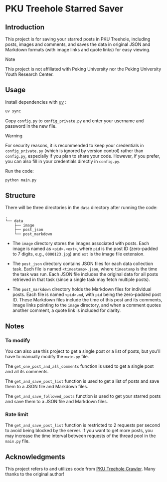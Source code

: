 # PKU Treehole Starred Saver

## Introduction

This project is for saving your starred posts in PKU Treehole, including posts, images and comments, and saves the data in original JSON and Markdown formats (with image links and quote links) for easy viewing.

> [!NOTE]
> This project is not affiliated with Peking University nor the Peking University Youth Research Center.

## Usage

Install dependencies with [uv](https://docs.astral.sh/uv/) :

```bash
uv sync
```

Copy `config.py` to `config_private.py` and enter your username and password in the new file.  

> [!WARNING]
> For security reasons, it is recommended to keep your credentials in `config_private.py` (which is ignored by version control) rather than `config.py`, especially if you plan to share your code. However, if you prefer, you can also fill in your credentials directly in `config.py`.

Run the code:

```bash
python main.py
```

## Structure

There will be three directories in the `data` directory after running the code:

```
.
└── data
    ├── image
    ├── post_json
    └── post_markdown
```

- The `image` directory stores the images associated with posts. Each image is named as `<pid>.<ext>`, where `pid` is the post ID (zero-padded to 7 digits, e.g., `0000123.jpg`) and `ext` is the image file extension.

- The `post_json` directory contains JSON files for each data collection task. Each file is named `<timestamp>.json`, where `timestamp` is the time the task was run. Each JSON file includes the original data for all posts retrieved in that task (since a single task may fetch multiple posts).

- The `post_markdown` directory holds the Markdown files for individual posts. Each file is named `<pid>.md`, with `pid` being the zero-padded post ID. These Markdown files include the time of this post and its comments, image links pointing to the `image` directory, and when a comment quotes another comment, a quote link is included for clarity.

## Notes

### To modify

You can also use this project to get a single post or a list of posts, but you'll have to manually modify the `main.py` file.

The `get_one_post_and_all_comments` function is used to get a single post and all its comments.

The `get_and_save_post_list` function is used to get a list of posts and save them to a JSON file and Markdown files.

The `get_and_save_followed_posts` function is used to get your starred posts and save them to a JSON file and Markdown files.

### Rate limit

The `get_and_save_post_list` function is restricted to 2 requests per second to avoid being blocked by the server. If you want to get more posts, you may increase the time interval between requests of the thread pool in the `main.py` file.

## Acknowledgments

This project refers to and utilizes code from [PKU Treehole Crawler](https://github.com/dfshfghj/PKUHoleCrawler-new). Many thanks to the original author!
